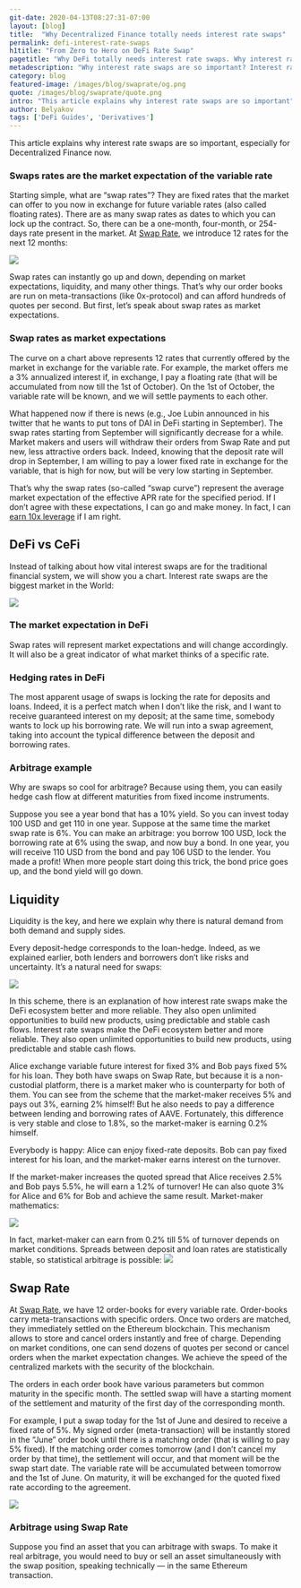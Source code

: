 ```yaml
---
git-date: 2020-04-13T08:27:31-07:00
layout: [blog]
title:  "Why Decentralized Finance totally needs interest rate swaps"
permalink: defi-interest-rate-swaps
h1title: "From Zero to Hero on DeFi Rate Swap"
pagetitle: "Why DeFi totally needs interest rate swaps. Why interest rate swaps are so important?"
metadescription: "Why interest rate swaps are so important? Interest rate swaps are “an average” expectation of future variable rate and that swap rates can tell you about the “market” view"
category: blog
featured-image: /images/blog/swaprate/og.png
quote: /images/blog/swaprate/quote.png
intro: "This article explains why interest rate swaps are so important"
author: Belyakov
tags: ['DeFi Guides', 'Derivatives']
---
```

This article explains why interest rate swaps are so important, especially for Decentralized Finance now.

### Swaps rates are the market expectation of the variable rate

Starting simple, what are “swap rates”? They are fixed rates that the market can offer to you now in exchange for future variable rates (also called floating rates). There are as many swap rates as dates to which you can lock up the contract. So, there can be a one-month, four-month, or 254-days rate present in the market. At [Swap Rate](https://swaprate.finance/), we introduce 12 rates for the next 12 months:

![](/images/blog/swaprate/1_aKhxElMhcPw7j3_Z5Arq3w.png)

Swap rates can instantly go up and down, depending on market expectations, liquidity, and many other things. That’s why our order books are run on meta-transactions (like 0x-protocol) and can afford hundreds of quotes per second. But first, let’s speak about swap rates as market expectations.

### Swap rates as market expectations

The curve on a chart above represents 12 rates that currently offered by the market in exchange for the variable rate. For example, the market offers me a 3% annualized interest if, in exchange, I pay a floating rate (that will be accumulated from now till the 1st of October). On the 1st of October, the variable rate will be known, and we will settle payments to each other.

What happened now if there is news (e.g., Joe Lubin announced in his twitter that he wants to put tons of DAI in DeFi starting in September). The swap rates starting from September will significantly decrease for a while. Market makers and users will withdraw their orders from Swap Rate and put new, less attractive orders back. Indeed, knowing that the deposit rate will drop in September, I am willing to pay a lower fixed rate in exchange for the variable, that is high for now, but will be very low starting in September.

That’s why the swap rates (so-called “swap curve”) represent the average market expectation of the effective APR rate for the specified period. If I don’t agree with these expectations, I can go and make money. In fact, I can [earn 10x leverage](https://medium.com/opium-network/how-to-make-10x-returns-on-compound-finance-9bf8914dbd21) if I am right.

## DeFi vs CeFi

Instead of talking about how vital interest swaps are for the traditional financial system, we will show you a chart. Interest rate swaps are the biggest market in the World:

![](/images/blog/swaprate/1_Hj8H25vinO14DaujVur3AQ.png)

### The market expectation in DeFi

Swap rates will represent market expectations and will change accordingly. It will also be a great indicator of what market thinks of a specific rate.

### Hedging rates in DeFi

The most apparent usage of swaps is locking the rate for deposits and loans. Indeed, it is a perfect match when I don’t like the risk, and I want to receive guaranteed interest on my deposit; at the same time, somebody wants to lock up his borrowing rate. We will run into a swap agreement, taking into account the typical difference between the deposit and borrowing rates.

### Arbitrage example

Why are swaps so cool for arbitrage? Because using them, you can easily hedge cash flow at different maturities from fixed income instruments.

Suppose you see a year bond that has a 10% yield. So you can invest today 100 USD and get 110 in one year. Suppose at the same time the market swap rate is 6%. You can make an arbitrage: you borrow 100 USD, lock the borrowing rate at 6% using the swap, and now buy a bond. In one year, you will receive 110 USD from the bond and pay 106 USD to the lender. You made a profit!
When more people start doing this trick, the bond price goes up, and the bond yield will go down.

## Liquidity

Liquidity is the key, and here we explain why there is natural demand from both demand and supply sides.

Every deposit-hedge corresponds to the loan-hedge. Indeed, as we explained earlier, both lenders and borrowers don’t like risks and uncertainty. It’s a natural need for swaps:

![](/images/blog/swaprate/1_uc_O9xEAtXxZ3-u9DWiD7g.png)

In this scheme, there is an explanation of how interest rate swaps make the DeFi ecosystem better and more reliable. They also open unlimited opportunities to build new products, using predictable and stable cash flows.
Interest rate swaps make the DeFi ecosystem better and more reliable. They also open unlimited opportunities to build new products, using predictable and stable cash flows.

Alice exchange variable future interest for fixed 3% and Bob pays fixed 5% for his loan. They both have swaps on Swap Rate, but because it is a non-custodial platform, there is a market maker who is counterparty for both of them. You can see from the scheme that the market-maker receives 5% and pays out 3%, earning 2% himself! But he also needs to pay a difference between lending and borrowing rates of AAVE. Fortunately, this difference is very stable and close to 1.8%, so the market-maker is earning 0.2% himself.

Everybody is happy: Alice can enjoy fixed-rate deposits. Bob can pay fixed interest for his loan, and the market-maker earns interest on the turnover.

If the market-maker increases the quoted spread that Alice receives 2.5% and Bob pays 5.5%, he will earn a 1.2% of turnover! He can also quote 3% for Alice and 6% for Bob and achieve the same result. Market-maker mathematics:

![](/images/blog/swaprate/1_rYlOirc3Rl24PJHwcFFM3A.png)

In fact, market-maker can earn from 0.2% till 5% of turnover depends on market conditions. Spreads between deposit and loan rates are statistically stable, so statistical arbitrage is possible:
![](/images/blog/swaprate/1_CGTcC7dQ7UA3lUIfPeY5AQ.png)

## Swap Rate

At [Swap Rate](https://swaprate.finance/), we have 12 order-books for every variable rate. Order-books carry meta-transactions with specific orders. Once two orders are matched, they immediately settled on the Ethereum blockchain. This mechanism allows to store and cancel orders instantly and free of charge. Depending on market conditions, one can send dozens of quotes per second or cancel orders when the market expectation changes. We achieve the speed of the centralized markets with the security of the blockchain.

The orders in each order book have various parameters but common maturity in the specific month. The settled swap will have a starting moment of the settlement and maturity of the first day of the corresponding month.

For example, I put a swap today for the 1st of June and desired to receive a fixed rate of 5%. My signed order (meta-transaction) will be instantly stored in the “June” order book until there is a matching order (that is willing to pay 5% fixed). If the matching order comes tomorrow (and I don’t cancel my order by that time), the settlement will occur, and that moment will be the swap start date. The variable rate will be accumulated between tomorrow and the 1st of June. On maturity, it will be exchanged for the quoted fixed rate according to the agreement.

![](/images/blog/swaprate/orderbook5.jpg)

### Arbitrage using Swap Rate

Suppose you find an asset that you can arbitrage with swaps. To make it real arbitrage, you would need to buy or sell an asset simultaneously with the swap position, speaking technically — in the same Ethereum transaction.
